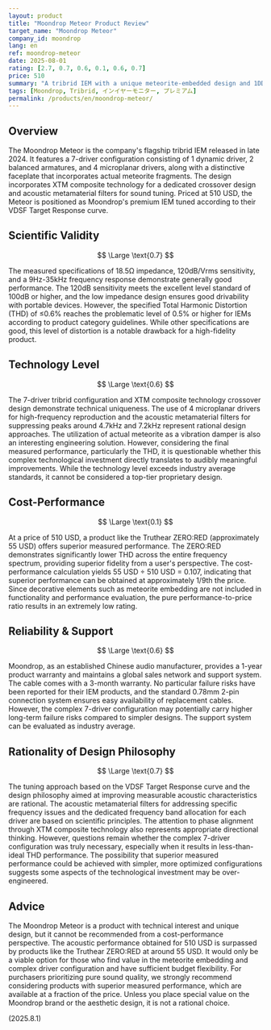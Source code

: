 ```yaml
---
layout: product
title: "Moondrop Meteor Product Review"
target_name: "Moondrop Meteor"
company_id: moondrop
lang: en
ref: moondrop-meteor
date: 2025-08-01
rating: [2.7, 0.7, 0.6, 0.1, 0.6, 0.7]
price: 510
summary: "A tribrid IEM with a unique meteorite-embedded design and 1DD+2BA+4Planar configuration, but at 510 USD, superior performance can be achieved with significantly less expensive alternatives."
tags: [Moondrop, Tribrid, インイヤーモニター, プレミアム]
permalink: /products/en/moondrop-meteor/
---
```

## Overview

The Moondrop Meteor is the company's flagship tribrid IEM released in late 2024. It features a 7-driver configuration consisting of 1 dynamic driver, 2 balanced armatures, and 4 microplanar drivers, along with a distinctive faceplate that incorporates actual meteorite fragments. The design incorporates XTM composite technology for a dedicated crossover design and acoustic metamaterial filters for sound tuning. Priced at 510 USD, the Meteor is positioned as Moondrop's premium IEM tuned according to their VDSF Target Response curve.

## Scientific Validity

$$ \Large \text{0.7} $$

The measured specifications of 18.5Ω impedance, 120dB/Vrms sensitivity, and a 9Hz-35kHz frequency response demonstrate generally good performance. The 120dB sensitivity meets the excellent level standard of 100dB or higher, and the low impedance design ensures good drivability with portable devices. However, the specified Total Harmonic Distortion (THD) of ≤0.6% reaches the problematic level of 0.5% or higher for IEMs according to product category guidelines. While other specifications are good, this level of distortion is a notable drawback for a high-fidelity product.

## Technology Level

$$ \Large \text{0.6} $$

The 7-driver tribrid configuration and XTM composite technology crossover design demonstrate technical uniqueness. The use of 4 microplanar drivers for high-frequency reproduction and the acoustic metamaterial filters for suppressing peaks around 4.7kHz and 7.2kHz represent rational design approaches. The utilization of actual meteorite as a vibration damper is also an interesting engineering solution. However, considering the final measured performance, particularly the THD, it is questionable whether this complex technological investment directly translates to audibly meaningful improvements. While the technology level exceeds industry average standards, it cannot be considered a top-tier proprietary design.

## Cost-Performance

$$ \Large \text{0.1} $$

At a price of 510 USD, a product like the Truthear ZERO:RED (approximately 55 USD) offers superior measured performance. The ZERO:RED demonstrates significantly lower THD across the entire frequency spectrum, providing superior fidelity from a user's perspective. The cost-performance calculation yields 55 USD ÷ 510 USD = 0.107, indicating that superior performance can be obtained at approximately 1/9th the price. Since decorative elements such as meteorite embedding are not included in functionality and performance evaluation, the pure performance-to-price ratio results in an extremely low rating.

## Reliability & Support

$$ \Large \text{0.6} $$

Moondrop, as an established Chinese audio manufacturer, provides a 1-year product warranty and maintains a global sales network and support system. The cable comes with a 3-month warranty. No particular failure risks have been reported for their IEM products, and the standard 0.78mm 2-pin connection system ensures easy availability of replacement cables. However, the complex 7-driver configuration may potentially carry higher long-term failure risks compared to simpler designs. The support system can be evaluated as industry average.

## Rationality of Design Philosophy

$$ \Large \text{0.7} $$

The tuning approach based on the VDSF Target Response curve and the design philosophy aimed at improving measurable acoustic characteristics are rational. The acoustic metamaterial filters for addressing specific frequency issues and the dedicated frequency band allocation for each driver are based on scientific principles. The attention to phase alignment through XTM composite technology also represents appropriate directional thinking. However, questions remain whether the complex 7-driver configuration was truly necessary, especially when it results in less-than-ideal THD performance. The possibility that superior measured performance could be achieved with simpler, more optimized configurations suggests some aspects of the technological investment may be over-engineered.

## Advice

The Moondrop Meteor is a product with technical interest and unique design, but it cannot be recommended from a cost-performance perspective. The acoustic performance obtained for 510 USD is surpassed by products like the Truthear ZERO:RED at around 55 USD. It would only be a viable option for those who find value in the meteorite embedding and complex driver configuration and have sufficient budget flexibility. For purchasers prioritizing pure sound quality, we strongly recommend considering products with superior measured performance, which are available at a fraction of the price. Unless you place special value on the Moondrop brand or the aesthetic design, it is not a rational choice.

(2025.8.1)
